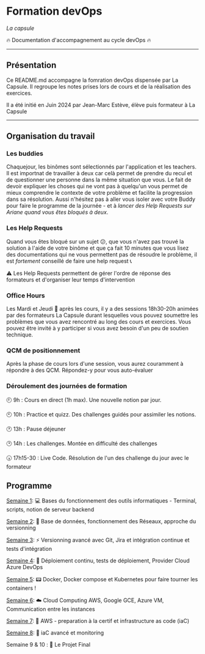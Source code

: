 # Formation devOps
_La capsule_

:fire: Documentation d'accompagnement au cycle devOps :fire:

---
 ## Présentation
 
Ce README.md accompagne la fomration devOps dispensée par La Capsule. Il regroupe les notes prises lors de cours et de la réalisation des exercices.

 Il a été initié en Juin 2024 par Jean-Marc Estève, élève puis formateur à La Capsule

 ---

 ## Organisation du travail

 ### Les buddies

Chaquejour, les binômes sont sélectionnés par l'application et les teachers. Il est importnat de travailler à deux car celà permet de prendre du recul et de questionner une personne dans la même situation que vous. Le fait de devoir expliquer les choses qui ne vont pas à quelqu'un vous permet de mieux comprendre le contexte de votre problème et facilite la progression dans sa résolution. Aussi n'hésitez pas à aller vous isoler avec votre Buddy pour faire le programme de la journée - et à _lancer des Help Requests sur Ariane quand vous êtes bloqués à deux_.

 ### Les Help Requests

Quand vous êtes bloqué sur un sujet :confused:, que vous n'avez pas trouvé la solution à l'aide de votre binôme et que ça fait 10 minutes que vous lisez des documentations qui ne vous permettent pas de résoudre le problème, il est _fortement_ conseillé de faire une help request :telephone_receiver:

:warning: Les Help Requests permettent de gérer l'ordre de réponse des formateurs et d'organiser leur temps d'intervention

 ### Office Hours

 Les Mardi et Jeudi :calendar: après les cours, il y a des sessions 18h30-20h animées par des formateurs La Capsule durant lesquelles vous pouvez soumettre les problèmes que vous avez rencontré au long des cours et exercices. Vous pouvez être invité à y participer si vous avez besoin d'un peu de soutien technique.

 ### QCM de positionnement

Après la phase de cours lors d'une session, vous aurez couramment à répondre à des QCM. Répondez-y pour vous auto-évaluer

### Déroulement des journées de formation 

:clock9: 9h : Cours en direct (1h max). Une nouvelle notion par jour.

:clock10: 10h : Practice et quizz. Des challenges guidés pour assimiler les notions.

:clock1: 13h : Pause déjeuner

:clock2: 14h : Les challenges. Montée en difficulté des challenges

:clock530: 17h15-30 : Live Code. Résolution de l'un des challenge du jour avec le formateur

## Programme

[Semaine 1](semaine1/): :computer: Bases du fonctionnement des outils informatiques - Terminal, scripts, notion de serveur backend

[Semaine 2](semaine2/): :minidisc: Base de données, fonctionnement des Réseaux, approche du versionning

[Semaine 3](semaine3/): :zap: Versionning avancé avec Git, Jira et intégration continue et tests d'intégration

[Semaine 4](semaine4/): :tanabata_tree: Déploiement continu, tests de déploiement, Provider Cloud Azure DevOps

[Semaine 5](semaine5/): :pager: Docker, Docker compose et Kubernetes pour faire tourner les containers !

[Semaine 6](semaine6/): :cloud: Cloud Computing AWS, Google GCE, Azure VM, Communication entre les instances

[Semaine 7](semaine7/): :card_index: AWS - preparation à la certif et infrastructure as code (iaC)

[Semaine 8](semaine8/): :calling: iaC avancé et monitoring

Semaine 9 & 10 : :busstop: Le Projet Final
